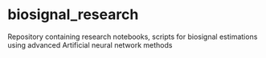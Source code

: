 # biosignal_research
Repository containing research notebooks, scripts for biosignal estimations using advanced Artificial neural network methods
